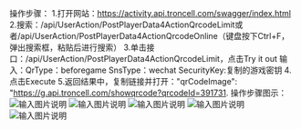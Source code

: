 操作步骤：
1.打开网站：https://activity.api.troncell.com/swagger/index.html
2.搜索：/api/UserAction/PostPlayerData4ActionQrcodeLimit或者/api/UserAction/PostPlayerData4ActionQrcodeOnline（键盘按下Ctrl+F，弹出搜索框，粘贴后进行搜索）
3.单击接口：/api/UserAction/PostPlayerData4ActionQrcodeLimit，点击Try it out
输入：QrType：beforegame    SnsType：wechat    SecurityKey:复制的游戏密钥
4.点击Execute
5.返回结果中，复制链接并打开："qrCodeImage": "https://g.api.troncell.com/showqrcode?qrcodeId=391731.
操作步骤图示：
![输入图片说明](https://images.gitee.com/uploads/images/2021/0511/135715_96fb2d29_8867015.png "屏幕截图.png")
![输入图片说明](https://images.gitee.com/uploads/images/2021/0511/142103_e3d7a9f7_8867015.png "屏幕截图.png")
![输入图片说明](https://images.gitee.com/uploads/images/2021/0511/142748_5c0ce468_8867015.png "屏幕截图.png")
![输入图片说明](https://images.gitee.com/uploads/images/2021/0511/142935_9ad039b9_8867015.png "屏幕截图.png")
![输入图片说明](https://images.gitee.com/uploads/images/2021/0520/104913_7ac86a01_8867015.png "屏幕截图.png")


